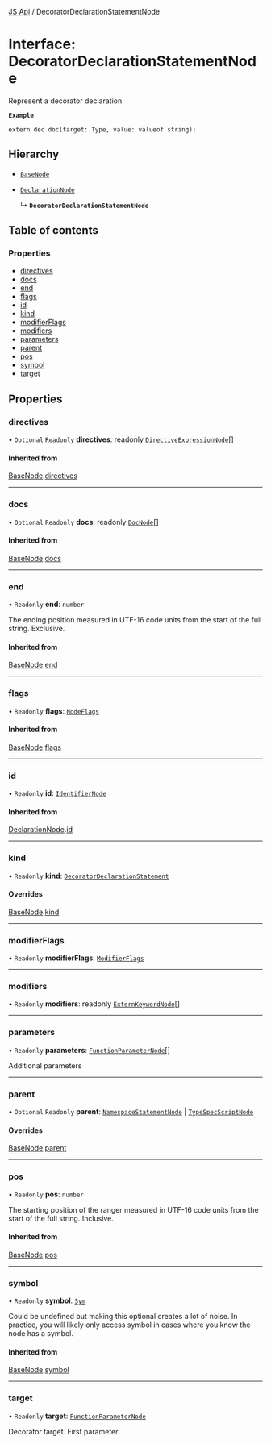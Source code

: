 [JS Api](../index.md) / DecoratorDeclarationStatementNode

# Interface: DecoratorDeclarationStatementNode

Represent a decorator declaration

**`Example`**

```typespec
extern dec doc(target: Type, value: valueof string);
```

## Hierarchy

- [`BaseNode`](BaseNode.md)

- [`DeclarationNode`](DeclarationNode.md)

  ↳ **`DecoratorDeclarationStatementNode`**

## Table of contents

### Properties

- [directives](DecoratorDeclarationStatementNode.md#directives)
- [docs](DecoratorDeclarationStatementNode.md#docs)
- [end](DecoratorDeclarationStatementNode.md#end)
- [flags](DecoratorDeclarationStatementNode.md#flags)
- [id](DecoratorDeclarationStatementNode.md#id)
- [kind](DecoratorDeclarationStatementNode.md#kind)
- [modifierFlags](DecoratorDeclarationStatementNode.md#modifierflags)
- [modifiers](DecoratorDeclarationStatementNode.md#modifiers)
- [parameters](DecoratorDeclarationStatementNode.md#parameters)
- [parent](DecoratorDeclarationStatementNode.md#parent)
- [pos](DecoratorDeclarationStatementNode.md#pos)
- [symbol](DecoratorDeclarationStatementNode.md#symbol)
- [target](DecoratorDeclarationStatementNode.md#target)

## Properties

### directives

• `Optional` `Readonly` **directives**: readonly [`DirectiveExpressionNode`](DirectiveExpressionNode.md)[]

#### Inherited from

[BaseNode](BaseNode.md).[directives](BaseNode.md#directives)

___

### docs

• `Optional` `Readonly` **docs**: readonly [`DocNode`](DocNode.md)[]

#### Inherited from

[BaseNode](BaseNode.md).[docs](BaseNode.md#docs)

___

### end

• `Readonly` **end**: `number`

The ending position measured in UTF-16 code units from the start of the
full string. Exclusive.

#### Inherited from

[BaseNode](BaseNode.md).[end](BaseNode.md#end)

___

### flags

• `Readonly` **flags**: [`NodeFlags`](../enums/NodeFlags.md)

#### Inherited from

[BaseNode](BaseNode.md).[flags](BaseNode.md#flags)

___

### id

• `Readonly` **id**: [`IdentifierNode`](IdentifierNode.md)

#### Inherited from

[DeclarationNode](DeclarationNode.md).[id](DeclarationNode.md#id)

___

### kind

• `Readonly` **kind**: [`DecoratorDeclarationStatement`](../enums/SyntaxKind.md#decoratordeclarationstatement)

#### Overrides

[BaseNode](BaseNode.md).[kind](BaseNode.md#kind)

___

### modifierFlags

• `Readonly` **modifierFlags**: [`ModifierFlags`](../enums/ModifierFlags.md)

___

### modifiers

• `Readonly` **modifiers**: readonly [`ExternKeywordNode`](ExternKeywordNode.md)[]

___

### parameters

• `Readonly` **parameters**: [`FunctionParameterNode`](FunctionParameterNode.md)[]

Additional parameters

___

### parent

• `Optional` `Readonly` **parent**: [`NamespaceStatementNode`](NamespaceStatementNode.md) \| [`TypeSpecScriptNode`](TypeSpecScriptNode.md)

#### Overrides

[BaseNode](BaseNode.md).[parent](BaseNode.md#parent)

___

### pos

• `Readonly` **pos**: `number`

The starting position of the ranger measured in UTF-16 code units from the
start of the full string. Inclusive.

#### Inherited from

[BaseNode](BaseNode.md).[pos](BaseNode.md#pos)

___

### symbol

• `Readonly` **symbol**: [`Sym`](Sym.md)

Could be undefined but making this optional creates a lot of noise. In practice,
you will likely only access symbol in cases where you know the node has a symbol.

#### Inherited from

[BaseNode](BaseNode.md).[symbol](BaseNode.md#symbol)

___

### target

• `Readonly` **target**: [`FunctionParameterNode`](FunctionParameterNode.md)

Decorator target. First parameter.
